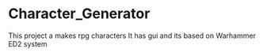# Character_Generator
This project a makes rpg characters 
It has gui and its based on Warhammer ED2 system
